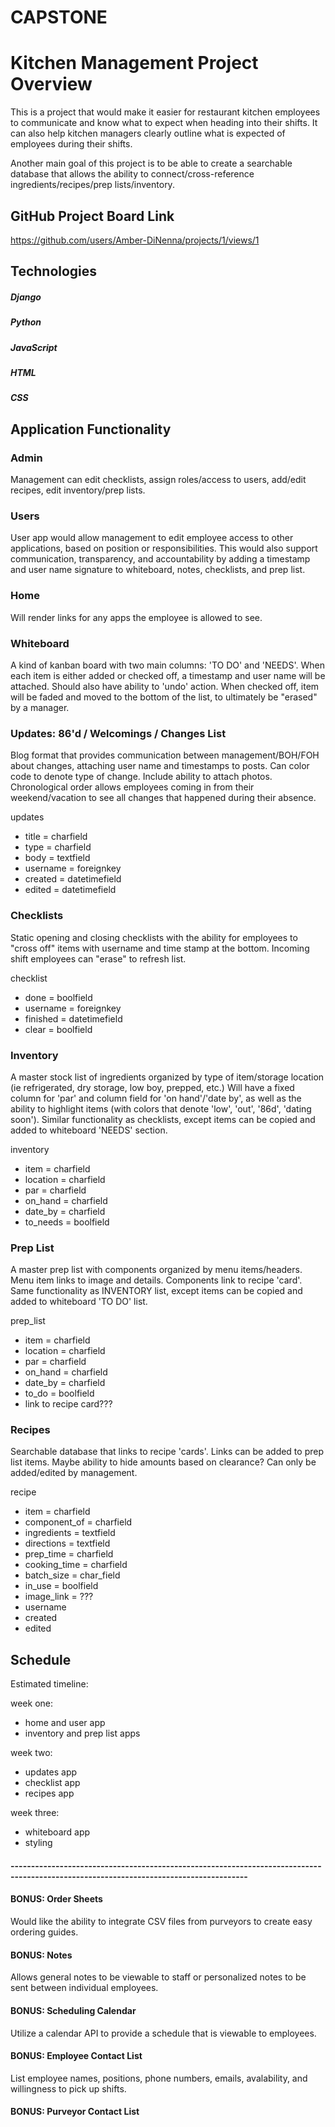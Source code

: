 # CAPSTONE 

# Kitchen Management Project Overview

This is a project that would make it easier for restaurant kitchen employees to communicate and know what to expect when heading into their shifts. It can also help kitchen managers clearly outline what is expected of employees during their shifts. 

Another main goal of this project is to be able to create a searchable database that allows the ability to connect/cross-reference ingredients/recipes/prep lists/inventory.

## GitHub Project Board Link

https://github.com/users/Amber-DiNenna/projects/1/views/1

## Technologies 

##### Django
##### Python
##### JavaScript
##### HTML
##### CSS

## Application Functionality

### Admin

Management can edit checklists, assign roles/access to users, add/edit recipes, edit inventory/prep lists.

### Users

User app would allow management to edit employee access to other applications, based on position or responsibilities. This would also support communication, transparency, and accountability by adding a timestamp and user name signature to whiteboard, notes, checklists, and prep list.

### Home

Will render links for any apps the employee is allowed to see. 

### Whiteboard

A kind of kanban board with two main columns: 'TO DO' and 'NEEDS'. When each item is either added or checked off, a timestamp and user name will be attached. Should also have ability to 'undo' action. When checked off, item will be faded and moved to the bottom of the list, to ultimately be "erased" by a manager. 

### Updates: 86'd / Welcomings / Changes List

Blog format that provides communication between management/BOH/FOH about changes, attaching user name and timestamps to posts. Can color code to denote type of change. Include ability to attach photos. Chronological order allows employees coming in from their weekend/vacation to see all changes that happened during their absence.

updates
  - title = charfield
  - type = charfield
  - body = textfield
  - username = foreignkey
  - created = datetimefield
  - edited = datetimefield

### Checklists

Static opening and closing checklists with the ability for employees to "cross off" items with username and time stamp at the bottom. Incoming shift employees can "erase" to refresh list.

checklist
  - done = boolfield
  - username = foreignkey
  - finished = datetimefield
  - clear = boolfield
  
### Inventory

A master stock list of ingredients organized by type of item/storage location (ie refrigerated, dry storage, low boy, prepped, etc.) Will have a fixed column for 'par' and column field for 'on hand'/'date by', as well as the ability to highlight items (with colors that denote 'low', 'out', '86d', 'dating soon'). Similar functionality as checklists, except items can be copied and added to whiteboard 'NEEDS' section. 

inventory
  - item = charfield
  - location = charfield
  - par = charfield
  - on_hand = charfield
  - date_by = charfield
  - to_needs = boolfield

### Prep List

A master prep list with components organized by menu items/headers. Menu item links to image and details. Components link to recipe 'card'. Same functionality as INVENTORY list, except items can be copied and added to whiteboard 'TO DO' list.

prep_list
  - item = charfield
  - location = charfield
  - par = charfield
  - on_hand = charfield
  - date_by = charfield
  - to_do = boolfield
  - link to recipe card???

### Recipes

Searchable database that links to recipe 'cards'. Links can be added to prep list items. Maybe ability to hide amounts based on clearance? Can only be added/edited by management.

recipe
  - item = charfield
  - component_of = charfield
  - ingredients = textfield
  - directions = textfield
  - prep_time = charfield
  - cooking_time = charfield
  - batch_size = char_field
  - in_use = boolfield
  - image_link = ???
  - username
  - created
  - edited

## Schedule

Estimated timeline:

week one:
- home and user app
- inventory and prep list apps

week two:
- updates app
- checklist app
- recipes app

week three:
- whiteboard app
- styling





#### --------------------------------------------------------------------------------------------------------------------------------------

#### BONUS: Order Sheets

Would like the ability to integrate CSV files from purveyors to create easy ordering guides.

#### BONUS: Notes

Allows general notes to be viewable to staff or personalized notes to be sent between individual employees.

#### BONUS: Scheduling Calendar

Utilize a calendar API to provide a schedule that is viewable to employees.

#### BONUS: Employee Contact List

List employee names, positions, phone numbers, emails, avalability, and willingness to pick up shifts.

#### BONUS: Purveyor Contact List
